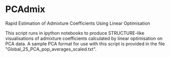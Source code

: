 # PCAdmix
Rapid Estimation of Admixture Coefficients Using Linear Optimisation

This script runs in ipython notebooks to produce STRUCTURE-like visualisations of admixture coefficients calculated by linear optimisation on PCA data. A sample PCA format for use with this script is provided in the file "Global_25_PCA_pop_averages_scaled.txt".
